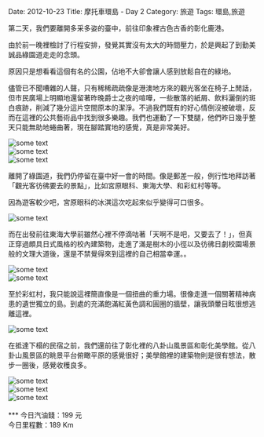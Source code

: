 Date: 2012-10-23
Title: 摩托車環島 - Day 2
Category: 旅遊
Tags: 環島,旅遊

第二天，我們要離開多采多姿的臺中，前往印象裡古色古香的彰化鹿港。

由於前一晚裡檢討了行程安排，發覺其實沒有太大的時間壓力，於是興起了到勤美誠品綠園道走走的念頭。

原因只是想看看這個有名的公園，佔地不大卻會讓人感到放鬆自在的綠地。

儘管已不聞嘈雜的人聲，只有稀稀疏疏像是港澳地方來的觀光客坐在椅子上閒話，但市民廣場上明顯地還留著昨晚爵士之夜的喧嘩，一些散落的紙屑、飲料灑倒的斑白痕跡，削減了幾分這片空間原本的潔淨。不過我們既有的好心情倒沒被破壞，反而在這裡的公共藝術品中找到很多樂趣。我們也運動了一下雙腿，他們昨日幾乎整天只能無助地蜷曲著，現在腳踏實地的感覺，真是非常美好。

<img src="https://dl.dropbox.com/u/6099054/Travels/Taiwan/D2_zhenping.jpg" alt="some text" style="margin:auto;display:block;" />

<img src="https://dl.dropbox.com/u/6099054/Travels/Taiwan/D2_zhenping_park.jpg" alt="some text" style="margin:auto;display:block;" />

<img src="https://dl.dropbox.com/u/6099054/Travels/Taiwan/D2_zhenping_clothes.jpg" alt="some text" style="margin:auto;display:block;" />

離開了綠園道，我們仍停留在臺中好一會的時間。像是郵差一般，例行性地拜訪著「觀光客彷彿要去的景點」，比如宮原眼科、東海大學、和彩虹村等等。

因為遊客較少吧，宮原眼科的冰淇這次吃起來似乎變得可口很多。

<img src="https://dl.dropbox.com/u/6099054/Travels/Taiwan/D2_ice_cream.jpg" alt="some text" style="margin:auto;display:block;" />

而在出發前往東海大學前雖然心裡不停滴咕著「天啊不是吧，又要去了！」，但真正穿過頗具日式風格的校內建築物，走進了滿是樹木的小徑以及彷彿日劇校園場景般的文理大道後，還是不禁覺得來到這裡的自己相當幸運。。

<img src="https://dl.dropbox.com/u/6099054/Travels/Taiwan/D2_thu.jpg" alt="some text" style="margin:auto;display:block;" />

<img src="https://dl.dropbox.com/u/6099054/Travels/Taiwan/D2_wenli_road.jpg" alt="some text" style="margin:auto;display:block;" />

至於彩虹村，我只能說這裡簡直像是一個扭曲的重力場。很像走進一個關著精神病患的遺世獨立的島。到處的充滿飽滿紅黃色調和圓圈的牆壁，讓我頭暈目眩很想逃離這裡。

<img src="https://dl.dropbox.com/u/6099054/Travels/Taiwan/D2_rainbow_village.jpg" alt="some text" style="margin:auto;display:block;" />

在抵達下榻的民宿之前，我們還前往了彰化裡的八卦山風景區和彰化美學館。從八卦山風景區的眺景平台俯瞰平原的感覺很好；美學館裡的建築物則是很有想法，散步一圈後，感覺收穫良多。

<img src="https://dl.dropbox.com/u/6099054/Travels/Taiwan/D2_baqian_mountain.jpg" alt="some text" style="margin:auto;display:block;" />

<img src="https://dl.dropbox.com/u/6099054/Travels/Taiwan/D2_lifebeauty.jpg" alt="some text" style="margin:auto;display:block;" />

<img src="https://dl.dropbox.com/u/6099054/Travels/Taiwan/D2_dinner.jpg" alt="some text" style="margin:auto;display:block;" />

<br>
***
今日汽油錢：199 元 <br>
今日里程數：189 Km 


